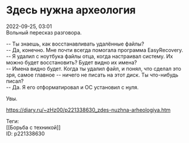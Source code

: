 Здесь нужна археология
=======================

   
 2022-09-25, 03:01   
  Вольный пересказ разговора.   
   
 -- Ты знаешь, как восстанавливать удалённые файлы?   
 -- Да, конечно. Мне почти всегда помогала программа EasyRecovery.   
 -- Я удалил с ноутбука файлы отца, когда настраивал систему. Их можно будет восстановить? Будет видно их имена?   
 -- Имена видно будет. Когда ты удалил файл, и понял, что сделал это зря, самое главное -- ничего не писать на этот диск. Ты что-нибудь писал?   
 -- Да. Я его отформатировал и ОС установил с нуля.   
   
 Увы.   
    
 <https://diary.ru/~zHz00/p221338630_zdes-nuzhna-arheologiya.htm>   
   
 Теги:   
 [[Борьба с техникой]]   
 ID: p221338630